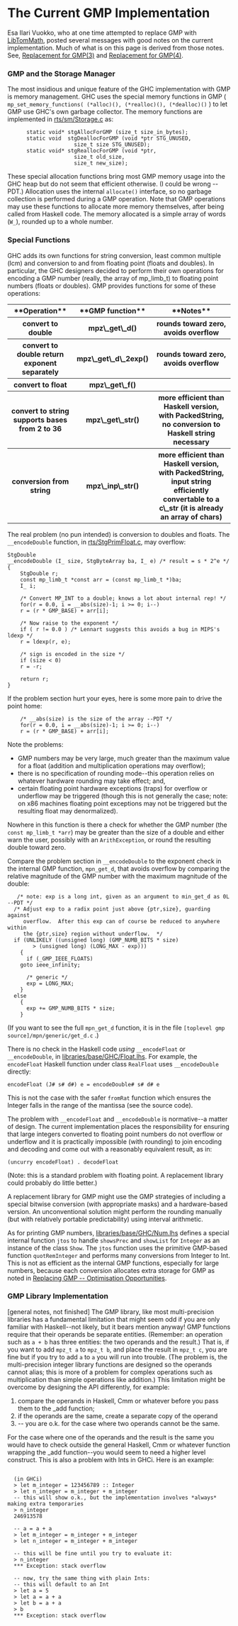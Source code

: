 # The Current GMP Implementation



Esa Ilari Vuokko, who at one time attempted to replace GMP with [
LibTomMath](http://math.libtomcrypt.com/), posted several messages with good notes on the current implementation.  Much of what is on this page is derived from those notes.  See, [
Replacement for GMP(3)](http://www.haskell.org/pipermail/glasgow-haskell-users/2006-August/010669.html) and [
Replacement for GMP(4)](http://www.haskell.org/pipermail/glasgow-haskell-users/2006-August/010674.html).



[](/trac/ghc/attachment/wiki/ReplacingGMPNotes/TheCurrentGMPImplementation/GMP_interface.jpg)


### GMP and the Storage Manager



The most insidious and unique feature of the GHC implementation with GMP is memory management.  GHC uses the special memory functions in GMP ( `mp_set_memory_functions( (*alloc)(), (*realloc)(), (*dealloc)()` ) to let GMP use GHC's own garbage collector.  The memory functions are implemented in [rts/sm/Storage.c](/trac/ghc/browser/ghc/rts/sm/Storage.c) as:


```wiki
	  static void* stgAllocForGMP (size_t size_in_bytes);
	  static void  stgDeallocForGMP (void *ptr STG_UNUSED, 
		  			 size_t size STG_UNUSED);
	  static void* stgReallocForGMP (void *ptr, 
					 size_t old_size, 
					 size_t new_size);
```


These special allocation functions bring most GMP memory usage into the GHC heap but do not seem that efficient otherwise.  (I could be wrong --PDT.)  Allocation uses the internal `allocate()` interface, so no garbage collection is performed during a GMP operation.  Note that GMP operations may use these functions to allocate more memory themselves, after being called from Haskell code.  The memory allocated is a simple array of words (`W_`), rounded up to a whole number.


### Special Functions



GHC adds its own functions for string conversion, least common multiple (lcm) and conversion to and from floating point (floats and doubles).  In particular, the GHC designers decided to perform their own operations for encoding a GMP number (really, the array of mp\_limb\_t) to floating point numbers (floats or doubles).  GMP provides functions for some of these operations:


<table><tr><th> **Operation** </th>
<th> **GMP function** </th>
<th> **Notes** 
</th></tr>
<tr><th> convert to double </th>
<th> mpz\_get\_d() </th>
<th> rounds toward zero, avoids overflow 
</th></tr>
<tr><th> convert to double
return exponent separately </th>
<th> mpz\_get\_d\_2exp() </th>
<th> rounds toward zero, avoids overflow 
</th></tr>
<tr><th> convert to float </th>
<th> mpz\_get\_f()
</th>
<th></th></tr>
<tr><th> convert to string
supports bases from 2 to 36 </th>
<th> mpz\_get\_str() </th>
<th> more efficient than Haskell version,
with PackedString, no conversion to Haskell string necessary 
</th></tr>
<tr><th> conversion from string </th>
<th> mpz\_inp\_str() </th>
<th> more efficient than Haskell version,
with PackedString, input string efficiently convertable to a c\_str
(it is already an array of chars) 
</th></tr></table>



The real problem (no pun intended) is conversion to doubles and floats.  The `__encodeDouble` function, in [rts/StgPrimFloat.c](/trac/ghc/browser/ghc/rts/StgPrimFloat.c), may overflow:


```wiki
StgDouble
__encodeDouble (I_ size, StgByteArray ba, I_ e) /* result = s * 2^e */
{
    StgDouble r;
    const mp_limb_t *const arr = (const mp_limb_t *)ba;
    I_ i;

    /* Convert MP_INT to a double; knows a lot about internal rep! */
    for(r = 0.0, i = __abs(size)-1; i >= 0; i--)
	r = (r * GMP_BASE) + arr[i];

    /* Now raise to the exponent */
    if ( r != 0.0 ) /* Lennart suggests this avoids a bug in MIPS's ldexp */
	r = ldexp(r, e);

    /* sign is encoded in the size */
    if (size < 0)
	r = -r;

    return r;
}
```


If the problem section hurt your eyes, here is some more pain to drive the point home:


```wiki
    /* __abs(size) is the size of the array --PDT */
    for(r = 0.0, i = __abs(size)-1; i >= 0; i--)
	r = (r * GMP_BASE) + arr[i];
```


Note the problems:


- GMP numbers may be very large, much greater than the maximum value for a float (addition and multiplication operations may overflow); 
- there is no specification of rounding mode--this operation relies on whatever hardware rounding may take effect; and,
- certain floating point hardware exceptions (traps) for overflow or underflow may be triggered (though this is not generally the case; note: on x86 machines floating point exceptions may not be triggered but the resulting float may denormalized).


Nowhere in this function is there a check for whether the GMP number (the `const mp_limb_t *arr`) may be greater than the size of a double and either warn the user, possibly with an `ArithException`, or round the resulting double toward zero.  



Compare the problem section in `__encodeDouble` to the exponent check in the internal GMP function, `mpn_get_d`, that avoids overflow by comparing the relative magnitude of the GMP number with the maximum magnitude of the double:


```wiki
   /* note: exp is a long int, given as an argument to min_get_d as 0L --PDT */
  /* Adjust exp to a radix point just above {ptr,size}, guarding against
     overflow.	After this exp can of course be reduced to anywhere within
     the {ptr,size} region without underflow.  */
  if (UNLIKELY ((unsigned long) (GMP_NUMB_BITS * size)
		> (unsigned long) (LONG_MAX - exp)))
    {
      if (_GMP_IEEE_FLOATS)
	goto ieee_infinity;

      /* generic */
      exp = LONG_MAX;
    }
  else
    {
      exp += GMP_NUMB_BITS * size;
    }
```


(If you want to see the full `mpn_get_d` function, it is in the file `[toplevel gmp source]/mpn/generic/get_d.c` .)  



There is no check in the Haskell code *using* `__encodeFloat` or `__encodeDouble`, in [libraries/base/GHC/Float.lhs](/trac/ghc/browser/ghc/libraries/base/GHC/Float.lhs).  For example, the `encodeFloat` Haskell function under class `RealFloat` uses `__encodeDouble` directly:


```
encodeFloat (J# s# d#) e = encodeDouble# s# d# e
```



This is not the case with the safer `fromRat` function which ensures the Integer falls in the range of the mantissa (see the source code).



The problem with `__encodeFloat` and `__encodeDouble` is normative--a matter of design.  The current implementation places the responsibility for ensuring that large integers converted to floating point numbers do not overflow or underflow and it is practically impossible (with rounding) to join encoding and decoding and come out with a reasonably equivalent result, as in:


```
(uncurry encodeFloat) . decodeFloat
```



(Note: this is a standard problem with floating point.  A replacement library could probably do little better.)



A replacement library for GMP might use the GMP strategies of including a special bitwise conversion (with appropriate masks) and a hardware-based version.  An unconventional solution might perform the rounding manually (but with relatively portable predictability) using interval arithmetic.  



As for printing GMP numbers, [libraries/base/GHC/Num.lhs](/trac/ghc/browser/ghc/libraries/base/GHC/Num.lhs) defines a special internal function `jtos` to handle `showsPrec` and `showList` for `Integer` as an instance of the class `Show`.  The `jtos` function uses the primitive GMP-based function `quotRemInteger` and performs many conversions from Integer to Int.  This is not as efficient as the internal GMP functions, especially for large numbers, because each conversion allocates extra storage for GMP as noted in [Replacing GMP -- Optimisation Opportunities](replacing-gmp-notes#optimisation-opportunities).


### GMP Library Implementation



\[general notes, not finished\] The GMP library, like most multi-precision libraries has a fundamental limitation that might seem odd if you are only familiar with Haskell--not likely, but it bears mention anyway!  GMP functions require that their operands be separate entities.  (Remember: an operation such as `a + b` has three entities: the two operands and the result.)  That is, if you want to add `mpz_t a` to `mpz_t b`, and place the result in `mpz_t c`, you are fine but if you try to add `a` to `a` you will run into trouble.  (The problem is, the multi-precision integer library functions are designed so the operands cannot alias; this is more of a problem for complex operations such as multiplication than simple operations like addition.)  This limitation might be overcome by designing the API differently, for example:


1. compare the operands in Haskell, Cmm or whatever before you pass them to the \_add function; 
1. if the operands are the same, create a separate copy of the operand
1. -- you are o.k. for the case where two operands cannot be the same.  


For the case where one of the operands and the result is the same you would have to check outside the general Haskell, Cmm or whatever function wrapping the \_add function--you would seem to need a higher level construct.  This is also a problem with Ints in GHCi.  Here is an example:


```

  (in GHCi)
  > let m_integer = 123456789 :: Integer
  > let n_integer = m_integer + m_integer
  -- this will show o.k., but the implementation involves *always* making extra temporaries
  > n_integer
  246913578

  -- a = a + a
  > let m_integer = m_integer + m_integer
  > let n_integer = m_integer + m_integer

  -- this will be fine until you try to evaluate it:
  > n_integer
  *** Exception: stack overflow

  -- now, try the same thing with plain Ints:
  -- this will default to an Int
  > let a = 5
  > let a = a + a
  > let b = a + a
  > b
  *** Exception: stack overflow
```


